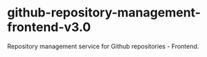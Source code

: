 # github-repository-management-frontend-v3.0
Repository management service for Github repositories - Frontend.
